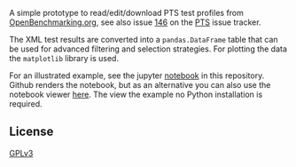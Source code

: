 A simple prototype to read/edit/download PTS test profiles from
[OpenBenchmarking.org](http://openbenchmarking.org/), see also issue
[146](phoronix-test-suite/phoronix-test-suite#146) on the
[PTS](https://github.com/phoronix-test-suite/phoronix-test-suite) issue tracker.

The XML test results are converted into a ```pandas.DataFrame``` table that can
be used for advanced filtering and selection strategies. For plotting the data
the ```matplotlib``` library is used.

For an illustrated example, see the jupyter
[notebook](https://github.com/davidovitch/python-pts-openbenchmarking/blob/master/workflow.ipynb)
in this repository. Github renders the notebook, but as an alternative you
can also use the notebook viewer
[here](http://nbviewer.jupyter.org/github/davidovitch/python-pts-openbenchmarking/blob/master/workflow.ipynb).
The view the example no Python installation is required.

## License

[GPLv3](https://www.gnu.org/licenses/gpl-3.0-standalone.html)

